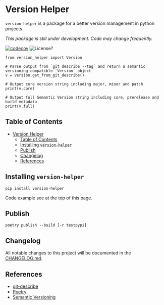# Version Helper

`version-helper` is a package for a better version management in python projects.

_This package is still under development. Code may change frequently._

[![codecov](https://codecov.io/gh/dl6nm/version-helper/branch/main/graph/badge.svg?token=WNOMQ28E5J)](https://codecov.io/gh/dl6nm/version-helper)
![License?][shield-license]

    from version_helper import Version

    # Parse output from `git describe --tag` and return a semantic versioning compatible `Version` object
    v = Version.get_from_git_describe()

    # Output core version string including major, minor and patch
    print(v.core)

    # Output full Semantic Version string including core, prerelease and build metadata
    print(v.full)

## Table of Contents

- [Version Helper](#version-helper)
  - [Table of Contents](#table-of-contents)
  - [Installing `version-helper`](#installing-version-helper)
  - [Publish](#publish)
  - [Changelog](#changelog)
  - [References](#references)

## Installing `version-helper`

    pip install version-helper

Code example see at the top of this page.

## Publish

    poetry publish --build [-r testpypi]

## Changelog

All notable changes to this project will be documented in the [CHANGELOG.md](CHANGELOG.md).

## References

- [git-describe](https://git-scm.com/docs/git-describe)
- [Poetry](https://python-poetry.org/)
- [Semantic Versioning](https://semver.org/)



[shield-license]: https://img.shields.io/badge/license-MIT-blue.svg "MIT License"
